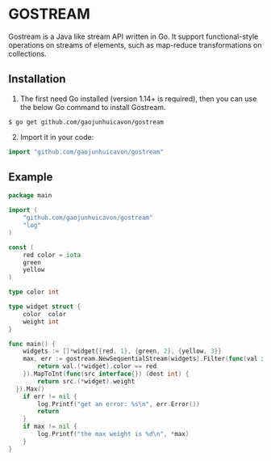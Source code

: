 # GOSTREAM

Gostream is a  Java like stream API written in Go. It support functional-style operations on streams of elements, such as map-reduce transformations on collections.

## Installation

1. The first need Go installed (version 1.14+ is required), then you can use the below Go command to install Gostream.

```
$ go get github.com/gaojunhuicavon/gostream
```

2. Import it in your code:

```go
import "github.com/gaojunhuicavon/gostream"
```

## Example

```go
package main

import (
	"github.com/gaojunhuicavon/gostream"
	"log"
)

const (
	red color = iota
	green
	yellow
)

type color int

type widget struct {
	color  color
	weight int
}

func main() {
	widgets := []*widget{{red, 1}, {green, 2}, {yellow, 3}}
	max, err := gostream.NewSequentialStream(widgets).Filter(func(val interface{}) (match bool) {
		return val.(*widget).color == red
	}).MapToInt(func(src interface{}) (dest int) {
		return src.(*widget).weight
  }).Max()
	if err != nil {
		log.Printf("get an error: %s\n", err.Error())
		return
	}
	if max != nil {
		log.Printf("the max weight is %d\n", *max)
	}
}
```

